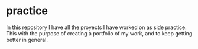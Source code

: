 # practice
In this repository I have all the proyects I have worked on as side practice. This with the purpose of creating a portfolio of my work, and to keep getting better in general.
